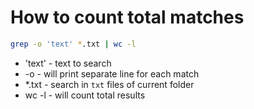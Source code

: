 # How to count total matches

```bash
grep -o 'text' *.txt | wc -l
```

- 'text' - text to search
- -o - will print separate line for each match
- *.txt - search in ```txt``` files of current folder
- wc -l - will count total results
